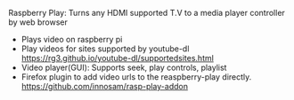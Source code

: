 Raspberry Play: Turns any HDMI supported T.V to a media player controller by web browser

- Plays video on raspberry pi
- Play videos for sites supported by youtube-dl
  https://rg3.github.io/youtube-dl/supportedsites.html
- Video player(GUI): Supports seek, play controls, playlist 
- Firefox plugin to add video urls to the reaspberry-play directly.
  https://github.com/innosam/rasp-play-addon

